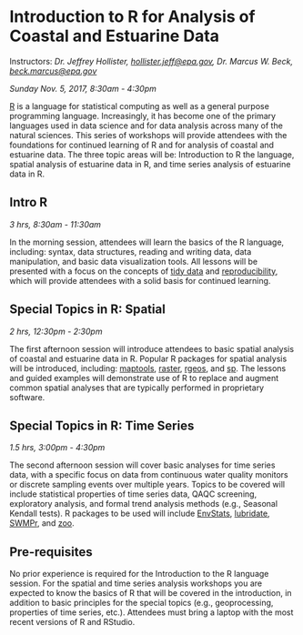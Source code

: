 # Introduction to R for Analysis of Coastal and Estuarine Data

Instructors: *Dr. Jeffrey Hollister, hollister.jeff@epa.gov, Dr. Marcus W. Beck, beck.marcus@epa.gov*

*Sunday Nov. 5, 2017, 8:30am - 4:30pm* 

[R](https://www.r-project.org/) is a language for statistical computing as well as a general purpose programming language.  Increasingly, it has become one of the primary languages used in data science and for data analysis across many of the natural sciences.  This series of workshops will provide attendees with the foundations for continued learning of R and for analysis of coastal and estuarine data.  The three topic areas will be: Introduction to R the language, spatial analysis of estuarine data in R, and time series analysis of estuarine data in R.

## Intro R 

*3 hrs, 8:30am - 11:30am*

In the morning session, attendees will learn the basics of the R language, including: syntax, data structures, reading and writing data, data manipulation, and basic data visualization tools.  All lessons will be presented with a focus on the concepts of [tidy data](http://vita.had.co.nz/papers/tidy-data.pdf) and [reproducibility](http://kbroman.org/steps2rr/), which will provide attendees with a solid basis for continued learning.

## Special Topics in R: Spatial

*2 hrs, 12:30pm - 2:30pm*

The first afternoon session will introduce attendees to basic spatial analysis of coastal and estuarine data in R. Popular R packages for spatial analysis will be introduced, including: [maptools](https://cran.r-project.org/web/packages/maptools/index.html), [raster](https://cran.r-project.org/web/packages/raster/index.html), [rgeos](https://cran.r-project.org/web/packages/rgeos/index.html), and [sp](https://cran.r-project.org/web/packages/sp/index.html). The lessons and guided examples will demonstrate use of R to replace and augment common spatial analyses that are typically performed in proprietary software.

## Special Topics in R: Time Series

*1.5 hrs, 3:00pm - 4:30pm*

The second afternoon session will cover basic analyses for time series data, with a specific focus on data from continuous water quality monitors or discrete sampling events over multiple years.  Topics to be covered will include statistical properties of time series data, QAQC screening, exploratory analysis, and formal trend analysis methods (e.g., Seasonal Kendall tests). R packages to be used will include [EnvStats](https://cran.r-project.org/web/packages/EnvStats/index.html), [lubridate](https://cran.r-project.org/web/packages/lubridate/index.html), [SWMPr](https://cran.r-project.org/web/packages/SWMPr/index.html), and [zoo](https://cran.r-project.org/web/packages/zoo/index.html). 

## Pre-requisites

No prior experience is required for the Introduction to the R language session.  For the spatial and time series analysis workshops you are expected to know the basics of R that will be covered in the introduction, in addition to basic principles for the special topics (e.g., geoprocessing, properties of time series, etc.). Attendees must bring a laptop with the most recent versions of R and RStudio.
